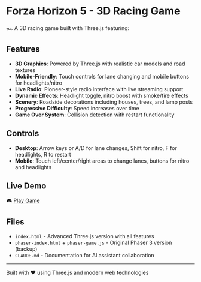 # Forza Horizon 5 - 3D Racing Game

🏎️ A 3D racing game built with Three.js featuring:

## Features
- **3D Graphics**: Powered by Three.js with realistic car models and road textures
- **Mobile-Friendly**: Touch controls for lane changing and mobile buttons for headlights/nitro
- **Live Radio**: Pioneer-style radio interface with live streaming support
- **Dynamic Effects**: Headlight toggle, nitro boost with smoke/fire effects
- **Scenery**: Roadside decorations including houses, trees, and lamp posts
- **Progressive Difficulty**: Speed increases over time
- **Game Over System**: Collision detection with restart functionality

## Controls
- **Desktop**: Arrow keys or A/D for lane changes, Shift for nitro, F for headlights, R to restart
- **Mobile**: Touch left/center/right areas to change lanes, buttons for nitro and headlights

## Live Demo
🎮 [Play Game](https://ilkerulusoy.github.io/forza-horizon-5-html/)

## Files
- `index.html` - Advanced Three.js version with all features
- `phaser-index.html` + `phaser-game.js` - Original Phaser 3 version (backup)
- `CLAUDE.md` - Documentation for AI assistant collaboration

---
Built with ❤️ using Three.js and modern web technologies